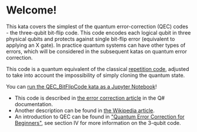 ﻿# Welcome!

This kata covers the simplest of the quantum error-correction (QEC) codes - the three-qubit bit-flip code. This code encodes each logical qubit in three physical qubits and protects against single bit-flip error (equivalent to applying an X gate). In practice quantum systems can have other types of errors, which will be considered in the subsequent katas on quantum error correction.

This code is a quantum equivalent of the classical [repetition code](https://en.wikipedia.org/wiki/Repetition_code), adjusted to take into account the impossibility of simply cloning the quantum state.

You can [run the QEC_BitFlipCode kata as a Jupyter Notebook](https://mybinder.org/v2/gh/Microsoft/QuantumKatas/master?filepath=QEC_BitFlipCode%2FQEC_BitFlipCode.ipynb)!

* This code is described in [the error correction article](https://docs.microsoft.com/quantum/libraries/standard/error-correction) in the Q# documentation.
* Another description can be found in [the Wikipedia article](https://en.wikipedia.org/wiki/Quantum_error_correction#The_bit_flip_code).
* An introduction to QEC can be found in ["Quantum Error Correction for Beginners"](https://arxiv.org/pdf/0905.2794.pdf), see section IV for more information on the 3-qubit code.
